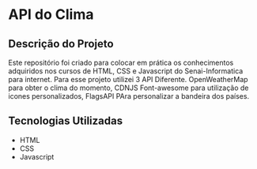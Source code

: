 # API do Clima 

## Descrição do Projeto 
Este repositório foi criado para colocar em prática os conhecimentos adquiridos nos cursos de HTML, CSS e Javascript do Senai-Informatica para internet. Para esse projeto utilizei 3 API Diferente. OpenWeatherMap para obter o clima do momento, CDNJS Font-awesome para utilização de icones personalizados, FlagsAPI PAra personalizar a bandeira dos países.

## Tecnologias Utilizadas 
* HTML
* CSS
* Javascript
